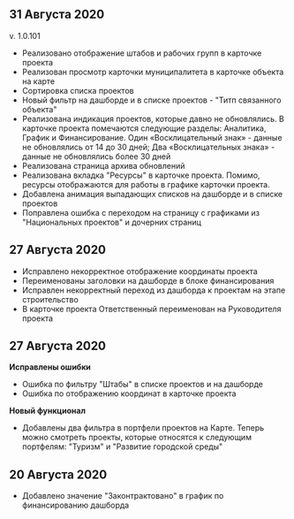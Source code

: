 ## 31 Августа 2020
v. 1.0.101
- Реализовано отображение штабов и рабочих групп в карточке проекта
- Реализован просмотр карточки муниципалитета в карточке объекта на карте
- Сортировка списка проектов
- Новый фильтр на дашборде и в списке проектов - "Титп связанного объекта"
- Реализована индикация проектов, которые давно не обновлялись. В карточке проекта помечаются следующие разделы: Аналитика, График и Финансирование. Один «Восклицательный знак» - данные не обновлялись от 14 до 30 дней; Два «Восклицательных знака» - данные не обновлялись более 30 дней
- Реализована страница архива обновлений
- Реализована вкладка "Ресурсы" в карточке проекта. Помимо, ресурсы отображаются для работы в графике карточки проекта.
- Добавлена анимация выпадающих списков на дашборде и в списке проектов
- Поправлена ошибка с переходом на страницу с графиками из "Национальных проектов" и дочерних страниц

## 27 Августа 2020

- Исправлено некорректное отображение координаты проекта
- Переименованы заголовки на дашборде в блоке финансирования
- Исправлен некорректный переход из дашборда к проектам на этапе строительство
- В карточке проекта Ответственный переименован на Руководителя проекта

## 27 Августа 2020

**Исправлены ошибки**
- Ошибка по фильтру "Штабы" в списке проектов и на дашборде
- Ошибка по отображению координат в карточке проекта

**Новый функционал**
- Добавлены два фильтра в портфели проектов на Карте. Теперь можно смотреть проекты, которые относятся к следующим портфелям: "Туризм" и "Развитие городской среды"

## 20 Августа 2020

- Добавлено значение "Законтрактовано" в график по финансированию дашборда
